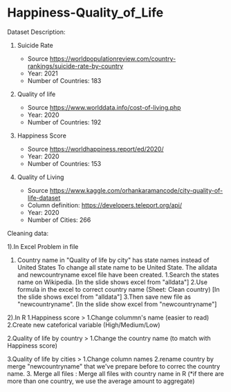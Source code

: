 # Happiness-Quality_of_Life
Dataset Description:

1. Suicide Rate
   - Source https://worldpopulationreview.com/country-rankings/suicide-rate-by-country
   - Year: 2021
   - Number of Countries: 183
  
2. Quality of life
   - Source https://www.worlddata.info/cost-of-living.php
   - Year: 2020
   - Number of Countries: 192

3. Happiness Score
   - Source https://worldhappiness.report/ed/2020/
   - Year: 2020
   - Number of Countries: 153
  
4. Quality of Living 
   - Source https://www.kaggle.com/orhankaramancode/city-quality-of-life-dataset
   - Column definition: https://developers.teleport.org/api/
   - Year: 2020
   - Number of Cities: 266



Cleaning data:

1).In Excel 
Problem in file
1. Country name in "Quality of life by city" has state names instead of United States
   To change all state name to be United State. The alldata and newcountryname excel file have been created.
   1.Search the states name on Wikipedia. [In the slide shows excel from "alldata"]
   2.Use formula in the excel to correct country name (Sheet: Clean country) [In the slide shows excel from "alldata"]
   3.Then save new file as "newcountryname". [In the slide show excel from "newcountryname"]


2).In R
1.Happiness score > 1.Change colummn's name (easier to read)
                    2.Create new cateforical variable (High/Medium/Low)
                 
2.Quality of life by country > 1.Change the country name (to match with Happiness score)

3.Quality of life by cities > 1.Change column names
                              2.rename country by merge "newcountryname" that we've prepare before to correc the country name.
                              3.
Merge all files : 
Merge all files with country name in R (*if there are more than one country, we use the average amount to aggregate)
